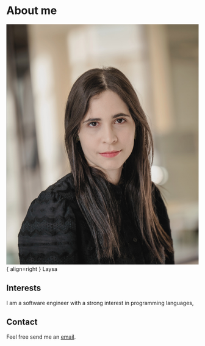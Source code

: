 # About me

![](assets/laysa.uchoa.jpg){ align=right }
Laysa

## Interests

I am a software engineer with a strong interest in programming languages,



## Contact

Feel free send me an [email](mailto:laysa.uchoa@gmail.com).
